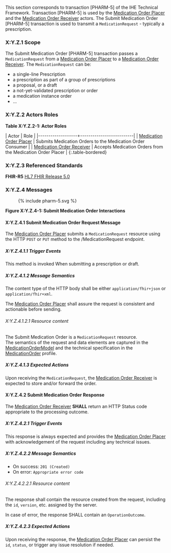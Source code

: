 This section corresponds to transaction [PHARM-5] of the IHE Technical Framework. Transaction [PHARM-5] is used by the [Medication Order Placer](actors-transactions.html#order-placer) and the [Medication Order Receiver](actors-transactions.html#order-receiver) actors. The Submit Medication Order [PHARM-5] transaction is used to transmit a `MedicationRequest` - typically a prescription.

### X:Y.Z.1 Scope

The Submit Medication Order [PHARM-5] transaction passes a `MedicationRequest` from a [Medication Order Placer](actors-transactions.html#order-placer) to a [Medication Order Receiver](actors-transactions.html#order-receiver). The `MedicationRequest` can be:
* a single-line Prescription
* a prescription as part of a group of prescriptions
* a proposal, or a draft
* a not-yet-validated prescription or order
* a medication instance order
* ...

### X:Y.Z.2 Actors Roles

**Table X:Y.Z.2-1: Actor Roles**

| Actor | Role |
|-------------------+--------------------------|
| [Medication Order Placer](actors-transactions.html#order-placer) | Submits Medication Orders to the Medication Order Consumer |
| [Medication Order Receiver](actors-transactions.html#order-receiver) | Accepts Medication Orders from the Medication Order Placer |
{:.table-bordered}

### X:Y.Z.3 Referenced Standards

**FHIR-R5** [HL7 FHIR Release 5.0](http://www.hl7.org/FHIR/R5)

### X:Y.Z.4 Messages

<figure>
{% include pharm-5.svg %}
</figure>

**Figure X:Y.Z.4-1: Submit Medication Order Interactions**

#### X:Y.Z.4.1 Submit Medication Order Request Message

The [Medication Order Placer](actors-transactions.html#order-placer) submits a `MedicationRequest` resource using the HTTP `POST` or `PUT` method to the /MedicationRequest endpoint.

##### X:Y.Z.4.1.1 Trigger Events

This method is invoked When submitting a prescription or draft.

##### X:Y.Z.4.1.2 Message Semantics

The content type of the HTTP body shall be either `application/fhir+json` or `application/fhir+xml`.

The [Medication Order Placer](actors-transactions.html#order-placer) shall assure the request is consistent and actionable before sending.

###### X:Y.Z.4.1.2.1 Resource content

The Submit Medication Order is a `MedicationRequest` resource.  
The semantics of the request and data elements are captured in the [MedicationOrderModel](StructureDefinition-IHEMedicationOrderModel.html) and the technical specification in the [MedicationOrder](StructureDefinition-IHEMedicationOrder.html) profile.

##### X:Y.Z.4.1.3 Expected Actions

Upon receiving the `MedicationRequest`, the [Medication Order Receiver](actors-transactions.html#order-receiver) is expected to store and/or forward the order.

#### X:Y.Z.4.2 Submit Medication Order Response

The [Medication Order Receiver](actors-transactions.html#order-receiver) **SHALL** return an HTTP Status code appropriate to the processing outcome.

##### X:Y.Z.4.2.1 Trigger Events

This response is always expected and provides the [Medication Order Placer](actors-transactions.html#order-placer) with acknowledgement of the request including any technical issues.

##### X:Y.Z.4.2.2 Message Semantics

* On success: `201 (Created)`
* On error: `Appropriate error code`

###### X:Y.Z.4.2.2.1 Resource content


The response shall contain the resource created from the request, including the `id`, `version`, etc. assigned by the server.


In case of error, the response SHALL contain an `OperationOutcome`.

##### X:Y.Z.4.2.3 Expected Actions

Upon receiving the response, the [Medication Order Placer](actors-transactions.html#order-placer) can persist the `id`, `status`, or trigger any issue resolution if needed.